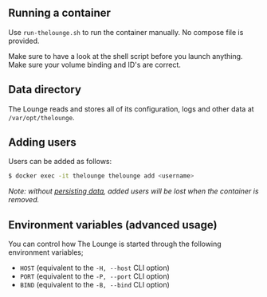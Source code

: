 ## Running a container

Use `run-thelounge.sh` to run the container manually. No compose file is provided.

Make sure to have a look at the shell script before you launch anything. Make sure your volume binding and ID's are correct.

## Data directory

The Lounge reads and stores all of its configuration, logs and other data at `/var/opt/thelounge`.

## Adding users

Users can be added as follows:
```sh
$ docker exec -it thelounge thelounge add <username>
```

*Note: without [persisting data](#data-directory), added users will be lost when the container is removed.*

## Environment variables (advanced usage)

You can control how The Lounge is started through the following environment variables;

- `HOST` (equivalent to the `-H, --host` CLI option)
- `PORT` (equivalent to the `-P, --port` CLI option)
- `BIND` (equivalent to the `-B, --bind` CLI option)
